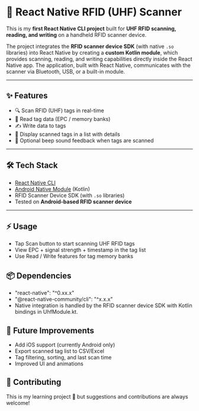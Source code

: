 # 📡 React Native RFID (UHF) Scanner

This is my **first React Native CLI project** built for **UHF RFID scanning, reading, and writing** on a handheld RFID scanner device.  

The project integrates the **RFID scanner device SDK** (with native `.so` libraries) into React Native by creating a **custom Kotlin module**, which provides scanning, reading, and writing capabilities directly inside the React Native app. The application, built with React Native, communicates with the scanner via Bluetooth, USB, or a built-in module.  

---

## ✨ Features

- 🔍 Scan RFID (UHF) tags in real-time  
- 📖 Read tag data (EPC / memory banks)  
- ✍️ Write data to tags  
- 📜 Display scanned tags in a list with details  
- 🎵 Optional beep sound feedback when tags are scanned  

---

## 🛠️ Tech Stack

- [React Native CLI](https://reactnative.dev/)  
- [Android Native Module](https://reactnative.dev/docs/native-modules-intro) (Kotlin)  
- RFID Scanner Device SDK (with `.so` libraries)  
- Tested on **Android-based RFID scanner device**  

---

## ⚡ Usage

- Tap Scan button to start scanning UHF RFID tags
- View EPC + signal strength + timestamp in the tag list
- Use Read / Write features for tag memory banks

## 📦 Dependencies

- "react-native": "^0.xx.x"
- "@react-native-community/cli": "^x.x.x"
- Native integration is handled by the RFID scanner device SDK with Kotlin bindings in UhfModule.kt.

## 📝 Future Improvements

- Add iOS support (currently Android only)
- Export scanned tag list to CSV/Excel
- Tag filtering, sorting, and last scan time
- Improved UI and animations

## 🤝 Contributing

This is my learning project 🚀 but suggestions and contributions are always welcome!
